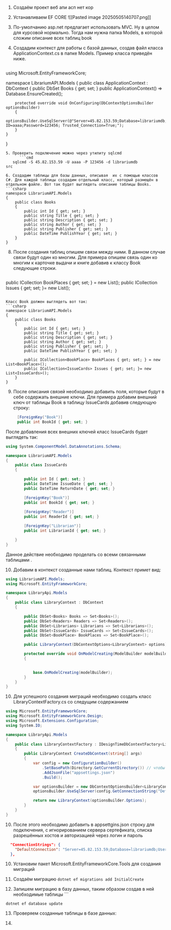 ﻿1. Создаём проект веб апи асп нет кор
2. Устанавливаем EF CORE
   ![[Pasted image 20250505140707.png]]
3. По-умолчанию asp.net предлагает использовать MVC. Ну в целом для курсовой нормально. Тогда нам нужна папка Models, в которой сложим описание всех таблиц
   book
   
4. Создадим контекст для работы с базой данных, создав файл класса ApplicationContext.cs в папке Models. Пример класса приведён ниже.

   ```csharp
using Microsoft.EntityFrameworkCore;

namespace LibrariumAPI.Models
{
    public class ApplicationContext : DbContext
    {
        public DbSet<Books> Books { get; set; }
        public ApplicationContext() => Database.EnsureCreated();

        protected override void OnConfiguring(DbContextOptionsBuilder optionsBuilder)
        {
            optionsBuilder.UseSqlServer(@"Server=45.82.153.59;Database=librariumdb;User ID=aaaa;Password=123456; Trusted_Connection=True;");
        }
    }
}


```
5. Проверить подключение можно через утилиту sqlcmd 
      ```cmd
   sqlcmd -S 45.82.153.59 -U aaaa -P 123456 -d librariumdb
src
	
6. Создадим таблицы для базы данных, описывая  их с помощью классов С#. Для каждой таблицы создадим отдельный класс, который размещён в отдельном файле. Вот так будет выглядеть описание таблицы Books. 
```csharp
namespace LibrariumAPI.Models
{
    public class Books
    {
        public int Id { get; set; }
        public string Title { get; set; }
        public string Description { get; set; }
        public string Author { get; set; }
        public string Publisher { get; set; }
        public DateTime PublishYear { get; set; }
    }
}

```

8. После создания таблиц опишем связи между ними. В данном случае связи будут один ко многим. Для примера опишем связь один ко многим к карточке выдачи и книге добавив к классу Book следующие строки. 
   ```csharp
public ICollection<BookPlace> BookPlaces { get; set; } = new List<BookPlace>();
public ICollection<IssueCards> Issues { get; set; }= new List<IssueCards>();
```

Класс Book должен выглядеть вот так:
```csharp
namespace LibrariumAPI.Models
{
    public class Books
    {
        public int Id { get; set; }
        public string Title { get; set; }
        public string Description { get; set; }
        public string Author { get; set; }
        public string Publisher { get; set; }
        public DateTime PublishYear { get; set; }

        public ICollection<BookPlace> BookPlaces { get; set; } = new   List<BookPlace>();
        public ICollection<IssueCards> Issues { get; set; }= new List<IssueCards>();
    }
}

```

9.  После описания связей необходимо добавить поля,  которые будут в себе содержать внешние ключи.  Для примера добавим внешний ключ от таблицы Book в таблицу IssueCards добавив следующую строку:
   ```csharp
        [ForeignKey("Book")]
        public int BookId { get; set; }
```

После добавления всех внешних ключей класс IssueCards будет выглядеть так:
```csharp
using System.ComponentModel.DataAnnotations.Schema;

namespace LibrariumAPI.Models
{
    public class IssueCards
    {

        public int Id { get; set; }
        public DateTime IssueDate { get; set; }
        public DateTime ReturnDate { get; set; }

        [ForeignKey("Book")]
        public int BookId { get; set; }
        
        [ForeignKey("Reader")]
        public int ReaderId { get; set; }

        [ForeignKey("Librarian")]
        public int LibrarianId { get; set; }

    }
}

```

Данное действие необходимо проделать со всеми связанными таблицами . 

10. Добавим в контекст созданные нами таблиц. Контекст примет вид:
```csharp
using LibrariumAPI.Models;
using Microsoft.EntityFrameworkCore;

namespace LibraryApi.Models
{
    public class LibraryContext : DbContext
    {

        public DbSet<Books> Books => Set<Books>();
        public DbSet<Readers> Readers => Set<Readers>();
        public DbSet<Librarians> Librarians => Set<Librarians>();
        public DbSet<IssueCards> IssueCards => Set<IssueCards>();
        public DbSet<BookPlace> BookPlaces => Set<BookPlace>();

        public LibraryContext(DbContextOptions<LibraryContext> options) : base(options) { }

        protected override void OnModelCreating(ModelBuilder modelBuilder)
        {
            

            base.OnModelCreating(modelBuilder);
        }
    }
}
```

10. Для успешного создания миграций необходимо создать класс LibraryContextFactory.cs со следущим содержанием
```csharp
using Microsoft.EntityFrameworkCore;
using Microsoft.EntityFrameworkCore.Design;
using Microsoft.Extensions.Configuration;
using System.IO;

namespace LibraryApi.Models
{
    public class LibraryContextFactory : IDesignTimeDbContextFactory<LibraryContext>
    {
        public LibraryContext CreateDbContext(string[] args)
        {
            var config = new ConfigurationBuilder()
                .SetBasePath(Directory.GetCurrentDirectory()) // чтобы найти appsettings.json
                .AddJsonFile("appsettings.json")
                .Build();

            var optionsBuilder = new DbContextOptionsBuilder<LibraryContext>();
            optionsBuilder.UseSqlServer(config.GetConnectionString("DefaultConnection"));

            return new LibraryContext(optionsBuilder.Options);
        }
    }
}

```
10. После этого необходимо добавить в appsettgins.json строку для подключения, с игнорированием сервера сертефиката, списка разрешённых хостов и авторизацией через логин и пароль
```json
  "ConnectionStrings": {
    "DefaultConnection": "Server=45.82.153.59;Database=librariumdb;User ID=aaaa; Password=123456; Trusted_Connection=True;TrustServerCertificate=True;Integrated Security=false"
  },
```
10. Установим пакет  Microsoft.EntityFrameworkCore.Tools для создания миграций
11. Создаём миграцию ```dotnet ef migrations add InitialCreate```

12. Запишем миграцию в базу данных, таким образом создав в ней необходимые таблицы ```
```
dotnet ef database update
```

13. Проверяем созданные таблицы в базе данных:

	
    
14. 